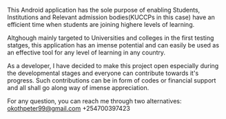 This Android application has the sole purpose of enabling Students, Institutions and Relevant admission bodies(KUCCPs in this case) have an efficient 
time when students are joining highere levels of learning.

Altghough mainly targeted to Universities and colleges in the first testing statges, this application has an imense potential and can easily be used
as an effective tool for any level of learning in any country.

As a developer, I have decided to make this project open especially during the developmental stages and everyone can contribute towards it's progress.
Such contributions can be in form of codes or financial support and all shall go along way of imense appreciation.

For any question, you can reach me through two alternatives:
     okothpeter99@gmail.com
     +254700397423
